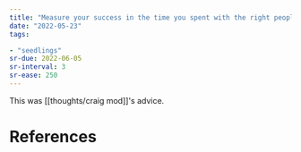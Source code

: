 ```yaml
---
title: "Measure your success in the time you spent with the right people"
date: "2022-05-23"
tags:

- "seedlings"
sr-due: 2022-06-05
sr-interval: 3
sr-ease: 250
---
```


This was [[thoughts/craig mod]]'s advice.

# References
